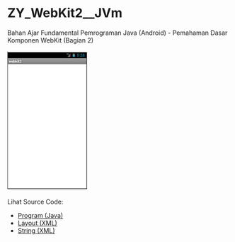 # ZY_WebKit2__JVm
Bahan Ajar Fundamental Pemrograman Java (Android) - Pemahaman Dasar Komponen WebKit (Bagian 2)<br><br>
<img src="https://github.com/RizkyKhapidsyah/ZY_WebKit2__JVm/blob/master/webkit2/result/001.PNG" height=310px width=180px><br><br>
Lihat Source Code:<br>
- <a href="https://github.com/RizkyKhapidsyah/ZY_WebKit2__JVm/blob/master/webkit2/src/com/wilis/webkit2/webkit2.java">Program (Java)</a><br>
- <a href="https://github.com/RizkyKhapidsyah/ZY_WebKit2__JVm/blob/master/webkit2/res/layout/main.xml">Layout (XML)</a><br>
- <a href="https://github.com/RizkyKhapidsyah/ZY_WebKit2__JVm/blob/master/webkit2/res/values/strings.xml">String (XML)</a>
